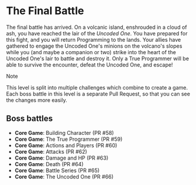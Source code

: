 # The Final Battle

The final battle has arrived. On a volcanic island, enshrouded in a cloud of ash, you have reached the lair of the *Uncoded One*. You have prepared for this fight, and you will return Programming to the lands. Your allies have gathered to engage the Uncoded One's minions on the volcano's slopes while you (and maybe a companion or two) strike into the heart of the Uncoded One's lair to battle and destroy it. Only a True Programmer will be able to survive the encounter, defeat the Uncoded One, and escape!

> [!NOTE]
> This level is split into multiple challenges which combine to create a game.
> Each boss battle in this level is a separate Pull Request, so that you can see the changes more easily.

## Boss battles

- **Core Game**: Building Character (PR #58)
- **Core Game**: The True Programmer (PR #59)
- **Core Game**: Actions and Players (PR #60)
- **Core Game**: Attacks (PR #62)
- **Core Game**: Damage and HP (PR #63)
- **Core Game**: Death (PR #64)
- **Core Game**: Battle Series (PR #65)
- **Core Game**: The Uncoded One (PR #66)